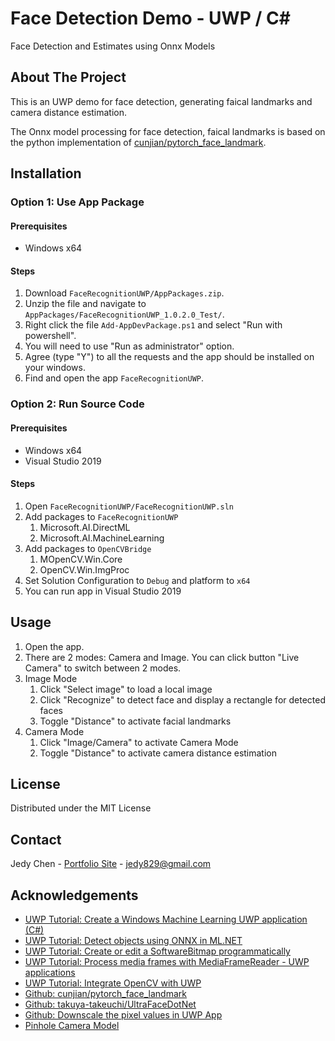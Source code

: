 # Face Detection Demo - UWP / C#
Face Detection and Estimates using Onnx Models

<!-- ABOUT THE PROJECT -->
## About The Project
This is an UWP demo for face detection, generating faical landmarks and camera distance estimation.

The Onnx model processing for face detection, faical landmarks is based on the python implementation of [cunjian/pytorch_face_landmark](https://github.com/cunjian/pytorch_face_landmark).

<!-- GETTING STARTED -->
## Installation

### Option 1: Use App Package

#### Prerequisites
* Windows x64

#### Steps
1. Download `FaceRecognitionUWP/AppPackages.zip`.
2. Unzip the file and navigate to `AppPackages/FaceRecognitionUWP_1.0.2.0_Test/`.
3. Right click the file `Add-AppDevPackage.ps1` and select "Run with powershell".
4. You will need to use "Run as administrator" option.
5. Agree (type "Y") to all the requests and the app should be installed on your windows.
6. Find and open the app `FaceRecognitionUWP`.

### Option 2: Run Source Code

#### Prerequisites
* Windows x64
* Visual Studio 2019

#### Steps
1. Open `FaceRecognitionUWP/FaceRecognitionUWP.sln`
2. Add packages to `FaceRecognitionUWP`
	1. Microsoft.AI.DirectML
	2. Microsoft.AI.MachineLearning
3. Add packages to `OpenCVBridge`
	1. MOpenCV.Win.Core
	2. OpenCV.Win.ImgProc
4. Set Solution Configuration to `Debug` and platform to `x64`
5. You can run app in Visual Studio 2019

<!-- USAGE EXAMPLES -->
## Usage

1. Open the app.
2. There are 2 modes: Camera and Image. You can click button "Live Camera" to switch between 2 modes.
3. Image Mode
	1. Click "Select image" to load a local image
	2. Click "Recognize" to detect face and display a rectangle for detected faces
	3. Toggle "Distance" to activate facial landmarks
4. Camera Mode
	1. Click "Image/Camera" to activate Camera Mode
	2. Toggle "Distance" to activate camera distance estimation

<!-- LICENSE -->
## License

Distributed under the MIT License

<!-- CONTACT -->
## Contact

Jedy Chen - [Portfolio Site](https://jedychen.com/) - jedy829@gmail.com

<!-- ACKNOWLEDGEMENTS -->
## Acknowledgements
* [UWP Tutorial: Create a Windows Machine Learning UWP application (C#)](https://docs.microsoft.com/en-us/windows/ai/windows-ml/get-started-uwp)
* [UWP Tutorial: Detect objects using ONNX in ML.NET](https://docs.microsoft.com/en-us/dotnet/machine-learning/tutorials/object-detection-onnx#use-the-model-for-scoring)
* [UWP Tutorial: Create or edit a SoftwareBitmap programmatically](https://docs.microsoft.com/en-us/windows/uwp/audio-video-camera/imaging#create-or-edit-a-softwarebitmap-programmatically)
* [UWP Tutorial: Process media frames with MediaFrameReader - UWP applications](https://docs.microsoft.com/en-us/windows/uwp/audio-video-camera/process-media-frames-with-mediaframereader)
* [UWP Tutorial: Integrate OpenCV with UWP](https://docs.microsoft.com/en-us/windows/uwp/audio-video-camera/process-software-bitmaps-with-opencv)
* [Github: cunjian/pytorch_face_landmark](https://github.com/cunjian/pytorch_face_landmark)
* [Github: takuya-takeuchi/UltraFaceDotNet](https://github.com/takuya-takeuchi/UltraFaceDotNet)
* [Github: Downscale the pixel values in UWP App](https://github.com/Microsoft/Windows-Machine-Learning/issues/22)
* [Pinhole Camera Model](https://en.wikipedia.org/wiki/Pinhole_camera_model)
